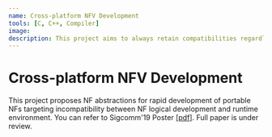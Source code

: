 ```yaml
---
name: Cross-platform NFV Development
tools: [C, C++, Compiler]
image: 
description: This project aims to always retain compatibilities regardless of any infrastructures where NFV are deployed.
---
```


# Cross-platform NFV Development

This project proposes NF abstractions for rapid development of portable NFs targeting incompatibility between NF logical development and runtime environment. You can refer to Sigcomm'19 Poster [[pdf]]({{https://hongyi-huang.github.io}}/files/NFD_sigcomm19.pdf). Full paper is under review. 